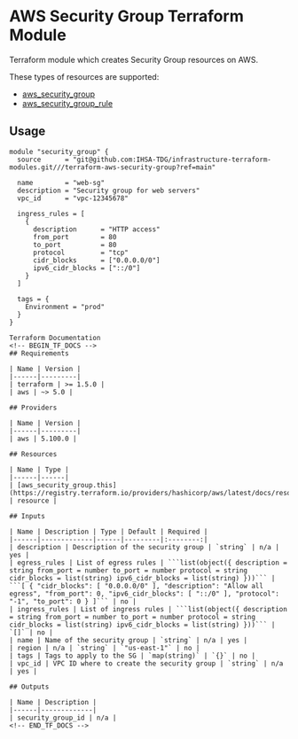 # AWS Security Group Terraform Module

Terraform module which creates Security Group resources on AWS.

These types of resources are supported:

* [aws_security_group](https://registry.terraform.io/providers/hashicorp/aws/latest/docs/resources/security_group)
* [aws_security_group_rule](https://registry.terraform.io/providers/hashicorp/aws/latest/docs/resources/security_group_rule)

## Usage

```hcl
module "security_group" {
  source      = "git@github.com:IHSA-TDG/infrastructure-terraform-modules.git///terraform-aws-security-group?ref=main"

  name        = "web-sg"
  description = "Security group for web servers"
  vpc_id      = "vpc-12345678"

  ingress_rules = [
    {
      description      = "HTTP access"
      from_port        = 80
      to_port          = 80
      protocol         = "tcp"
      cidr_blocks      = ["0.0.0.0/0"]
      ipv6_cidr_blocks = ["::/0"]
    }
  ]

  tags = {
    Environment = "prod"
  }
}

Terraform Documentation
<!-- BEGIN_TF_DOCS -->
## Requirements

| Name | Version |
|------|---------|
| terraform | >= 1.5.0 |
| aws | ~> 5.0 |

## Providers

| Name | Version |
|------|---------|
| aws | 5.100.0 |

## Resources

| Name | Type |
|------|------|
| [aws_security_group.this](https://registry.terraform.io/providers/hashicorp/aws/latest/docs/resources/security_group) | resource |

## Inputs

| Name | Description | Type | Default | Required |
|------|-------------|------|---------|:--------:|
| description | Description of the security group | `string` | n/a | yes |
| egress_rules | List of egress rules | ```list(object({ description = string from_port = number to_port = number protocol = string cidr_blocks = list(string) ipv6_cidr_blocks = list(string) }))``` | ```[ { "cidr_blocks": [ "0.0.0.0/0" ], "description": "Allow all egress", "from_port": 0, "ipv6_cidr_blocks": [ "::/0" ], "protocol": "-1", "to_port": 0 } ]``` | no |
| ingress_rules | List of ingress rules | ```list(object({ description = string from_port = number to_port = number protocol = string cidr_blocks = list(string) ipv6_cidr_blocks = list(string) }))``` | `[]` | no |
| name | Name of the security group | `string` | n/a | yes |
| region | n/a | `string` | `"us-east-1"` | no |
| tags | Tags to apply to the SG | `map(string)` | `{}` | no |
| vpc_id | VPC ID where to create the security group | `string` | n/a | yes |

## Outputs

| Name | Description |
|------|-------------|
| security_group_id | n/a |
<!-- END_TF_DOCS -->

